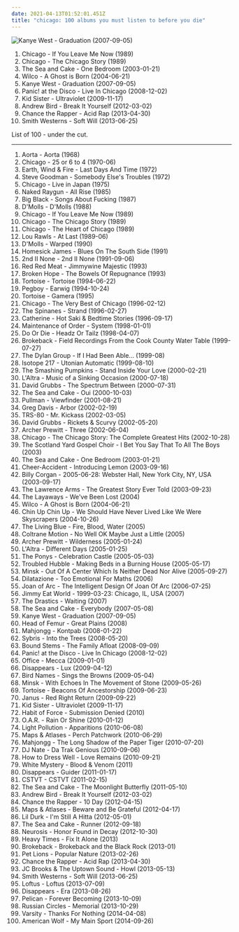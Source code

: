 ```yaml
---
date: 2021-04-13T01:52:01.451Z
title: "chicago: 100 albums you must listen to before you die"
---
```

![Kanye West - Graduation (2007-09-05)](http://coverartarchive.org/release/06a81817-093d-40f0-aef2-90673fa550ae/2727362998-500.jpg "Kanye West - Graduation (2007-09-05)")
<ol class="albums">
<li data-cover="https://img.discogs.com/IxyplBkTmjLylzdCSmRhMWM8JNI=/fit-in/600x600/filters:strip_icc():format(jpeg):mode_rgb():quality(90)/discogs-images/R-7720117-1447423717-9946.jpeg.jpg" data-tags="chicago" role="button">Chicago - If You Leave Me Now (1989)</li>
<li data-cover="https://img.discogs.com/IxyplBkTmjLylzdCSmRhMWM8JNI=/fit-in/600x600/filters:strip_icc():format(jpeg):mode_rgb():quality(90)/discogs-images/R-7720117-1447423717-9946.jpeg.jpg" data-tags="chicago" role="button">Chicago - The Chicago Story (1989)</li>
<li data-cover="https://img.discogs.com/Du6mdD8ZENFRakf7hXldlhIcY20=/fit-in/600x533/filters:strip_icc():format(jpeg):mode_rgb():quality(90)/discogs-images/R-1855988-1505502680-9490.jpeg.jpg" data-tags="indie, alternative, post rock, 00s, chicago, thrill jockey" role="button">The Sea and Cake - One Bedroom (2003-01-21)</li>
<li data-cover="http://coverartarchive.org/release/9ad6f7a0-bd9e-4ca2-8b8a-5441dc51f34b/4530847957-500.jpg" data-tags="00s, indie, rock" role="button">Wilco - A Ghost is Born (2004-06-21)</li>
<li data-cover="http://coverartarchive.org/release/06a81817-093d-40f0-aef2-90673fa550ae/2727362998-500.jpg" data-tags="hip-hop" role="button">Kanye West - Graduation (2007-09-05)</li>
<li data-cover="http://coverartarchive.org/release/044a26ca-91ad-4db2-96b1-17356bcb2b0d/10805655860-500.jpg" data-tags="live, chicago, panic at the disco, pretty odd" role="button">Panic! at the Disco - Live In Chicago (2008-12-02)</li>
<li data-cover="http://coverartarchive.org/release/295b08a7-943d-4f6a-b1b8-73f7307b2f16/15353072507-500.jpg" data-tags="hip-hop, 00s, chicago, electro-hop" role="button">Kid Sister - Ultraviolet (2009-11-17)</li>
<li data-cover="http://coverartarchive.org/release/8d95e2f4-96fa-4d42-a88a-61a013e4b1c5/11724559730-500.jpg" data-tags="indie" role="button">Andrew Bird - Break It Yourself (2012-03-02)</li>
<li data-cover="http://coverartarchive.org/release/8caabc0f-8c2a-4060-893f-f71bc93cc073/4125216283-500.jpg" data-tags="hip hop" role="button">Chance the Rapper - Acid Rap (2013-04-30)</li>
<li data-cover="http://coverartarchive.org/release/025581da-00d2-4cf9-b976-5881b231f18c/4876793132-500.jpg" data-tags="10s" role="button">Smith Westerns - Soft Will (2013-06-25)</li>
</ol>
List of 100 - under the cut.
<!-- more -->

_________________

<ol class="albums">
<li data-cover="https://img.discogs.com/m4lr15fpWwj4jM2lUCA6ZbTLWT0=/fit-in/600x598/filters:strip_icc():format(jpeg):mode_rgb():quality(90)/discogs-images/R-555032-1431071685-3282.jpeg.jpg" data-tags="psychedelic rock" role="button">
Aorta - Aorta (1968)
</li>
<li data-cover="http://coverartarchive.org/release/7dc4d2ac-9f3e-4be5-9f12-133003a87763/1879022100-500.jpg" data-tags="classic rock, 70s, chicago, stuff i need" role="button">
Chicago - 25 or 6 to 4 (1970-06)
</li>
<li data-cover="https://img.discogs.com/71rcAhcwf_wsV4shAx2TFrxhwsA=/fit-in/600x596/filters:strip_icc():format(jpeg):mode_rgb():quality(90)/discogs-images/R-5809259-1403274701-8376.jpeg.jpg" data-tags="70s, funk, super70" role="button">
Earth, Wind & Fire - Last Days And Time (1972)
</li>
<li data-cover="https://img.discogs.com/-U5D1RrA9LmeBJM5PG8QyBY2h1M=/fit-in/592x581/filters:strip_icc():format(jpeg):mode_rgb():quality(90)/discogs-images/R-4730339-1373665302-7215.jpeg.jpg" data-tags="folk" role="button">
Steve Goodman - Somebody Else's Troubles (1972)
</li>
<li data-cover="http://coverartarchive.org/release/3f55257d-18b4-4b0b-806a-8389a7fe520b/9991266060-500.jpg" data-tags="chicago" role="button">
Chicago - Live in Japan (1975)
</li>
<li data-cover="https://img.discogs.com/JRiL8GQUVk6x_naHUjG-wZVtwAA=/fit-in/600x600/filters:strip_icc():format(jpeg):mode_rgb():quality(90)/discogs-images/R-456123-1419622068-4230.jpeg.jpg" data-tags="indie, 80s, hardcore, punk rock, chicago, quarterstick, the really loved,  alternative rock,  punk,  post-hardcore" role="button">
Naked Raygun - All Rise (1985)
</li>
<li data-cover="http://coverartarchive.org/release/843d0653-f15d-3d62-befc-ccc951e0db48/5857978636-500.jpg" data-tags="noise rock" role="button">
Big Black - Songs About Fucking (1987)
</li>
<li data-cover="http://coverartarchive.org/release/6af363ac-0ae8-489f-bd39-e615b460b100/27709484670-500.jpg" data-tags="heavy metal, 80s, 90s, chicago, 1980s, 1990s, illinois, united states, glam metal, sleaze rock, cook county" role="button">
D'Molls - D'Molls (1988)
</li>
<li data-cover="https://img.discogs.com/IxyplBkTmjLylzdCSmRhMWM8JNI=/fit-in/600x600/filters:strip_icc():format(jpeg):mode_rgb():quality(90)/discogs-images/R-7720117-1447423717-9946.jpeg.jpg" data-tags="chicago" role="button">
Chicago - If You Leave Me Now (1989)
</li>
<li data-cover="https://img.discogs.com/IxyplBkTmjLylzdCSmRhMWM8JNI=/fit-in/600x600/filters:strip_icc():format(jpeg):mode_rgb():quality(90)/discogs-images/R-7720117-1447423717-9946.jpeg.jpg" data-tags="chicago" role="button">
Chicago - The Chicago Story (1989)
</li>
<li data-cover="https://img.discogs.com/IxyplBkTmjLylzdCSmRhMWM8JNI=/fit-in/600x600/filters:strip_icc():format(jpeg):mode_rgb():quality(90)/discogs-images/R-7720117-1447423717-9946.jpeg.jpg" data-tags="chicago, lite rock mixed with pop and the lovely horns and strings accompany it" role="button">
Chicago - The Heart of Chicago (1989)
</li>
<li data-cover="http://coverartarchive.org/release/d54d5224-3b72-4047-a343-b7fa1819e571/13022249903-500.jpg" data-tags="jazz, blues, swing, chicago, lou rawls - at last, meuitunesradio" role="button">
Lou Rawls - At Last (1989-06)
</li>
<li data-cover="http://coverartarchive.org/release/9ba59cd2-2162-43c4-ae4c-1fe2beabb4bc/2996638730-500.jpg" data-tags="heavy metal, 80s, 90s, chicago, 1980s, 1990s, illinois, united states, glam metal, sleaze rock, cook county" role="button">
D'Molls - Warped (1990)
</li>
<li data-cover="https://img.discogs.com/by30Sj0KLHJI6CcLhKPZauktVt4=/fit-in/429x428/filters:strip_icc():format(jpeg):mode_rgb():quality(90)/discogs-images/R-3565166-1335489300.jpeg.jpg" data-tags="blues, american, chicago, electric blues, emusic, allboutguitar, hotel blues, brc blues band, brc blues band karlsruhe, walter buddy freter, lautfm bluesclub, walter mojo freter, allbout guitar lessons - blues workshops karlsruhe" role="button">
Homesick James - Blues On The South Side (1991)
</li>
<li data-cover="https://img.discogs.com/8Q2MyEyygKokpcWqLKQTn9b3BpI=/fit-in/450x430/filters:strip_icc():format(jpeg):mode_rgb():quality(90)/discogs-images/R-393110-1216743138.jpeg.jpg" data-tags="hip-hop, hip hop, rap, chicago, west coast rap, 50 cent" role="button">
2nd II None - 2nd II None (1991-09-06)
</li>
<li data-cover="https://img.discogs.com/PsimioOuGAIjlH2mNQeUg-BFrDo=/fit-in/600x601/filters:strip_icc():format(jpeg):mode_rgb():quality(90)/discogs-images/R-891045-1507296067-5288.jpeg.jpg" data-tags="grunge, indie rock, chicago, radio friendly stylings, brian deck" role="button">
Red Red Meat - Jimmywine Majestic (1993)
</li>
<li data-cover="https://img.discogs.com/F3CPmRJOuQLA99hj4-e9aXKTf0A=/fit-in/600x600/filters:strip_icc():format(jpeg):mode_rgb():quality(90)/discogs-images/R-1742555-1240447239.jpeg.jpg" data-tags="death metal, brutal death metal" role="button">
Broken Hope - The Bowels Of Repugnance (1993)
</li>
<li data-cover="https://img.discogs.com/aUjbOLW13snEbHz97kHMPfEZsmk=/fit-in/379x336/filters:strip_icc():format(jpeg):mode_rgb():quality(90)/discogs-images/R-97896-1244824512.jpeg.jpg" data-tags="post-rock" role="button">
Tortoise - Tortoise (1994-06-22)
</li>
<li data-cover="http://coverartarchive.org/release/9c6ea3f7-00de-42f7-97d9-b907dc827d9f/18905274576-500.jpg" data-tags="indie, punk, hardcore, indie rock, punk rock, chicago, melodic punk" role="button">
Pegboy - Earwig (1994-10-24)
</li>
<li data-cover="http://coverartarchive.org/release/f82b132c-ec40-4d92-85e5-f06e89073dac/12379445315-500.jpg" data-tags="instrumental, post rock" role="button">
Tortoise - Gamera (1995)
</li>
<li data-cover="http://coverartarchive.org/release/dcad4908-5c7e-4ce6-b35c-07af5e510f6e/2820247452-500.jpg" data-tags="classic rock, chicago" role="button">
Chicago - The Very Best of Chicago (1996-02-12)
</li>
<li data-cover="http://coverartarchive.org/release/cc64c7f3-4f37-4e0d-86c2-55651e07f8d4/21784241652-500.jpg" data-tags="chicago, us indie" role="button">
The Spinanes - Strand (1996-02-27)
</li>
<li data-cover="https://img.discogs.com/ymkDO5r1K6X8BdkI0bwISdAZGT8=/fit-in/600x531/filters:strip_icc():format(jpeg):mode_rgb():quality(90)/discogs-images/R-932744-1546043774-2762.jpeg.jpg" data-tags="rock, grunge, alternative, 90s, chicago" role="button">
Catherine - Hot Saki & Bedtime Stories (1996-09-17)
</li>
<li data-cover="http://coverartarchive.org/release/3964aea5-3201-4ed4-9c88-81e8fdf092cb/9855130592-500.jpg" data-tags="metal, industrial, industrial rock, chicago, coldwave, metro - chicago" role="button">
Maintenance of Order - System (1998-01-01)
</li>
<li data-cover="http://coverartarchive.org/release/a82df7f4-ee60-4258-abec-a44af8bdeab3/15736316159-500.jpg" data-tags="chicago" role="button">
Do Or Die - Headz Or Tailz (1998-04-07)
</li>
<li data-cover="http://coverartarchive.org/release/7e84ecb3-adb6-40c6-a0f5-54b48ca8da79/5258515409-500.jpg" data-tags="thrill jockey, tortoise" role="button">
Brokeback - Field Recordings From the Cook County Water Table (1999-07-27)
</li>
<li data-cover="https://img.discogs.com/KLd3q4wugHzP4ZxtnF_WpWtdnDk=/fit-in/325x325/filters:strip_icc():format(jpeg):mode_rgb():quality(90)/discogs-images/R-13020-1099035574.jpg.jpg" data-tags="downtempo, downbeat, post rock, chicago, fatcat" role="button">
The Dylan Group - If I Had Been Able... (1999-08)
</li>
<li data-cover="http://coverartarchive.org/release/edd02b31-cc97-4be8-bb15-02d205ad8a79/23432138282-500.jpg" data-tags="jazz" role="button">
Isotope 217 - Utonian Automatic (1999-08-10)
</li>
<li data-cover="http://coverartarchive.org/release/36403f9e-2d14-38fa-828e-d112cdaba91a/24328681855-500.jpg" data-tags="pumpkins" role="button">
The Smashing Pumpkins - Stand Inside Your Love (2000-02-21)
</li>
<li data-cover="http://coverartarchive.org/release/26f560c2-1fca-4a01-b250-0282c09a5e51/25619832749-500.jpg" data-tags="indie" role="button">
L'Altra - Music of a Sinking Occasion (2000-07-18)
</li>
<li data-cover="https://img.discogs.com/pXZ4Sq_vwMwWhMj2m213w5Amo44=/fit-in/200x200/filters:strip_icc():format(jpeg):mode_rgb():quality(90)/discogs-images/R-820130-1162129166.jpeg.jpg" data-tags="avantgarde, chicago" role="button">
David Grubbs - The Spectrum Between (2000-07-31)
</li>
<li data-cover="http://coverartarchive.org/release/d4121281-c4ff-3381-b151-61d009bf14e5/28326516752-500.jpg" data-tags="indie, indie rock" role="button">
The Sea and Cake - Oui (2000-10-03)
</li>
<li data-cover="https://img.discogs.com/wEVmjB8r-QkhQT7UxI0AxtuVvbU=/fit-in/400x400/filters:strip_icc():format(jpeg):mode_rgb():quality(90)/discogs-images/R-653853-1221365374.jpeg.jpg" data-tags="instrumental, post rock, chicago, silence, thrill jockey" role="button">
Pullman - Viewfinder (2001-08-21)
</li>
<li data-cover="https://img.discogs.com/vIQdOItd_w0Y9XYXntBAuEBw6IA=/fit-in/250x250/filters:strip_icc():format(jpeg):mode_rgb():quality(90)/discogs-images/R-50990-001.jpg.jpg" data-tags="minimal" role="button">
Greg Davis - Arbor (2002-02-19)
</li>
<li data-cover="http://coverartarchive.org/release/43930ed7-0918-4ec0-8be6-9f3944ac58ce/4759157962-500.jpg" data-tags="electronic, indie, 00s, chicago, invisible, jeas-reinhoer-ok" role="button">
TRS-80 - Mr. Kickass (2002-03-05)
</li>
<li data-cover="https://img.discogs.com/MsSJOGBzz2q8ebCyDG_h-Vatrrc=/fit-in/200x200/filters:strip_icc():format(jpeg):mode_rgb():quality(90)/discogs-images/R-75610-001.jpg.jpg" data-tags="indie rock, post rock, chicago, fat cat, roch in my head" role="button">
David Grubbs - Rickets & Scurvy (2002-05-20)
</li>
<li data-cover="http://coverartarchive.org/release/1f36819f-2d11-4142-9a84-bfd98cd80f26/21319431838-500.jpg" data-tags="indie rock, singer-songwriter, thrill jockey" role="button">
Archer Prewitt - Three (2002-06-04)
</li>
<li data-cover="http://coverartarchive.org/release/2a9b47bb-db55-45b0-b463-b629f02fa2b8/22629272226-500.jpg" data-tags="chicago" role="button">
Chicago - The Chicago Story: The Complete Greatest Hits (2002-10-28)
</li>
<li data-cover="http://coverartarchive.org/release/c7df34c0-7cbf-472e-b9d5-300d8d271614/19877564974-500.jpg" data-tags="indie, indie rock, chicago, fashion brigade, to purchase" role="button">
The Scotland Yard Gospel Choir - I Bet You Say That To All The Boys (2003)
</li>
<li data-cover="https://img.discogs.com/Du6mdD8ZENFRakf7hXldlhIcY20=/fit-in/600x533/filters:strip_icc():format(jpeg):mode_rgb():quality(90)/discogs-images/R-1855988-1505502680-9490.jpeg.jpg" data-tags="indie, alternative, post rock, 00s, chicago, thrill jockey" role="button">
The Sea and Cake - One Bedroom (2003-01-21)
</li>
<li data-cover="http://coverartarchive.org/release/4537dea1-a32a-4e85-81f0-8794e1815798/27792329820-500.jpg" data-tags="skin graft" role="button">
Cheer-Accident - Introducing Lemon (2003-09-16)
</li>
<li data-cover="https://img.discogs.com/0f36ac86c54fe502a205affaefeae52f092904f2/images/spacer.gif" data-tags="alternative rock" role="button">
Billy Corgan - 2005-06-28: Webster Hall, New York City, NY, USA (2003-09-17)
</li>
<li data-cover="https://img.discogs.com/CqqXHNYauLxL4WTzJCmpTfcLEHM=/fit-in/600x594/filters:strip_icc():format(jpeg):mode_rgb():quality(90)/discogs-images/R-1828339-1398882519-5399.jpeg.jpg" data-tags="punk rock" role="button">
The Lawrence Arms - The Greatest Story Ever Told (2003-09-23)
</li>
<li data-cover="http://coverartarchive.org/release/e70bb382-9639-42a8-b577-1fe9325b9159/5844935541-500.jpg" data-tags="indie, alternative, indie pop, indie rock, shoegaze, dreamy, chicago, 2000s, emusic, wistful" role="button">
The Layaways - We've Been Lost (2004)
</li>
<li data-cover="http://coverartarchive.org/release/9ad6f7a0-bd9e-4ca2-8b8a-5441dc51f34b/4530847957-500.jpg" data-tags="00s, indie, rock" role="button">
Wilco - A Ghost is Born (2004-06-21)
</li>
<li data-cover="http://coverartarchive.org/release/7c0d0b8d-f9b0-4a27-bf26-ed4939da6625/8164817096-500.jpg" data-tags="indie rock" role="button">
Chin Up Chin Up - We Should Have Never Lived Like We Were Skyscrapers (2004-10-26)
</li>
<li data-cover="http://coverartarchive.org/release/d49f880d-cf55-4da8-a6dd-2b1a072bb22c/25193321987-500.jpg" data-tags="rock, alternative, garage, band, chicago, minty fresh, indies" role="button">
The Living Blue - Fire, Blood, Water (2005)
</li>
<li data-cover="https://img.discogs.com/HtW0erV3oLKmSmxqqYAk9SjQK4g=/fit-in/600x600/filters:strip_icc():format(jpeg):mode_rgb():quality(90)/discogs-images/R-2914507-1307068807.jpeg.jpg" data-tags="electronic, indie, indie rock, chicago, datawaslost" role="button">
Coltrane Motion - No Well OK Maybe Just a Little (2005)
</li>
<li data-cover="https://img.discogs.com/gzq6yBNOkJYkHsKL4-nGtGLO0U0=/fit-in/600x525/filters:strip_icc():format(jpeg):mode_rgb():quality(90)/discogs-images/R-481567-1411213137-8865.jpeg.jpg" data-tags="indie, singer-songwriter" role="button">
Archer Prewitt - Wilderness (2005-01-24)
</li>
<li data-cover="http://coverartarchive.org/release/871d041e-0ff5-47f7-82ed-9aa8a413a2a7/27588752523-500.jpg" data-tags="indie, rock, indie rock, 00s, chicago" role="button">
L'Altra - Different Days (2005-01-25)
</li>
<li data-cover="http://coverartarchive.org/release/b5e9aae6-fbae-4245-8b33-6b6f9f38b0f0/19882043791-500.jpg" data-tags="indie, rock" role="button">
The Ponys - Celebration Castle (2005-05-03)
</li>
<li data-cover="https://img.discogs.com/fGa3o5DkH5PZOfUdlI3A5vFFBLQ=/fit-in/300x300/filters:strip_icc():format(jpeg):mode_rgb():quality(90)/discogs-images/R-2813298-1302185536.jpeg.jpg" data-tags="indie, rock, indie rock, 00s, chicago, lookout" role="button">
Troubled Hubble - Making Beds in a Burning House (2005-05-17)
</li>
<li data-cover="http://coverartarchive.org/release/6a332cb7-7c6e-4ca6-9771-90d06552e33a/20431718189-500.jpg" data-tags="doom metal, post-metal" role="button">
Minsk - Out Of A Center Which Is Neither Dead Nor Alive (2005-09-27)
</li>
<li data-cover="https://img.discogs.com/kexlNVKF6rClv_Fc0aPFodnzD2A=/fit-in/480x480/filters:strip_icc():format(jpeg):mode_rgb():quality(90)/discogs-images/R-1871006-1249130643.jpeg.jpg" data-tags="post-rock, tasty, instrumental, experimental, post rock, mature, explore, post-jazz, serious, lend me your ear, latest and greatest, indie, jazz, indie rock, avant-garde, music to cook to, to drift away, instrumental post rock, the now sound, intonation, mostly-instrumental-ambient-post-rock-some-noise, comfort food for the soul, jazz influenced, discovered, indie mellow, for rainy days      headphone music, sorta mellow   sound devastation" role="button">
Dilatazione - Too Emotional For Maths (2006)
</li>
<li data-cover="http://coverartarchive.org/release/ac847a05-a0cd-4dda-99f0-f57b60036bf7/13736053241-500.jpg" data-tags="indie, 00s, chicago, polyvinyl" role="button">
Joan of Arc - The Intelligent Design Of Joan Of Arc (2006-07-25)
</li>
<li data-cover="https://img.discogs.com/5aIqkDMyqRQruA9k-DJnPS5qHIs=/fit-in/600x596/filters:strip_icc():format(jpeg):mode_rgb():quality(90)/discogs-images/R-3422939-1600226550-8767.jpeg.jpg" data-tags="indie, rock, punk, alternative, alternative rock, usa, chicago, arizona, mesa, jimmy eat world, buryblue" role="button">
Jimmy Eat World - 1999-03-23: Chicago, IL, USA (2007)
</li>
<li data-cover="https://img.discogs.com/xp5D34lS6txRL1MEzAfNd2tR1vI=/fit-in/300x300/filters:strip_icc():format(jpeg):mode_rgb():quality(90)/discogs-images/R-5662369-1399258503-4807.jpeg.jpg" data-tags="jazz, reggae, dub, roots, dancehall, chicago, zulu, king django, fada" role="button">
The Drastics - Waiting (2007)
</li>
<li data-cover="https://img.discogs.com/28g2QoyaRtR80HR99AjYi1niUR8=/fit-in/300x300/filters:strip_icc():format(jpeg):mode_rgb():quality(90)/discogs-images/R-983618-1180641044.jpeg.jpg" data-tags="00s, thrill jockey" role="button">
The Sea and Cake - Everybody (2007-05-08)
</li>
<li data-cover="http://coverartarchive.org/release/06a81817-093d-40f0-aef2-90673fa550ae/2727362998-500.jpg" data-tags="hip-hop" role="button">
Kanye West - Graduation (2007-09-05)
</li>
<li data-cover="https://img.discogs.com/kfbeRe8scUn9VKWqOXB-3tET-sc=/fit-in/500x500/filters:strip_icc():format(jpeg):mode_rgb():quality(90)/discogs-images/R-4388267-1363548506-6671.jpeg.jpg" data-tags="indie, indie rock, 00s, chicago, greyday" role="button">
Head of Femur - Great Plains (2008)
</li>
<li data-cover="https://img.discogs.com/33sU7Oi8EjM0Z-qZPCsV-zgzaW8=/fit-in/530x526/filters:strip_icc():format(jpeg):mode_rgb():quality(90)/discogs-images/R-1332401-1411585595-3520.jpeg.jpg" data-tags="indie rock" role="button">
Mahjongg - Kontpab (2008-01-22)
</li>
<li data-cover="http://coverartarchive.org/release/58c68a1a-4b68-440a-9bcd-eeb77fc10f2c/21486998738-500.jpg" data-tags="indie rock" role="button">
Sybris - Into the Trees (2008-05-20)
</li>
<li data-cover="http://coverartarchive.org/release/07976c0f-884c-48bf-bcb9-b13a32095f84/19860467026-500.jpg" data-tags="indie, indie rock, 00s, chicago, flameshovel" role="button">
Bound Stems - The Family Afloat (2008-09-09)
</li>
<li data-cover="http://coverartarchive.org/release/044a26ca-91ad-4db2-96b1-17356bcb2b0d/10805655860-500.jpg" data-tags="live, chicago, panic at the disco, pretty odd" role="button">
Panic! at the Disco - Live In Chicago (2008-12-02)
</li>
<li data-cover="https://img.discogs.com/47-Wv0VplMLpEfhHNkRHYK2fYLg=/fit-in/600x600/filters:strip_icc():format(jpeg):mode_rgb():quality(90)/discogs-images/R-2379892-1280619421.jpeg.jpg" data-tags="indie, pop, powerpop, chicago, relax, tasty" role="button">
Office - Mecca (2009-01-01)
</li>
<li data-cover="https://img.discogs.com/2fGPP7QlQXF4vZICZNHvNBdUkZY=/fit-in/467x467/filters:strip_icc():format(jpeg):mode_rgb():quality(90)/discogs-images/R-2363552-1281494844.jpeg.jpg" data-tags="indie rock, kranky" role="button">
Disappears - Lux (2009-04-12)
</li>
<li data-cover="https://img.discogs.com/0f36ac86c54fe502a205affaefeae52f092904f2/images/spacer.gif" data-tags="indie, experimental, lo-fi, psychedelic, american, chicago, psych pop, upset the rythm" role="button">
Bird Names - Sings the Browns (2009-05-04)
</li>
<li data-cover="https://img.discogs.com/MtK4YPClwkutejnHZN846f_Ge-g=/fit-in/600x521/filters:strip_icc():format(jpeg):mode_rgb():quality(90)/discogs-images/R-1897397-1551811272-4495.jpeg.jpg" data-tags="doom metal, post-metal" role="button">
Minsk - With Echoes In The Movement of Stone (2009-05-26)
</li>
<li data-cover="https://img.discogs.com/D1NvyThTr6zXEKHKBZBUKwllfwU=/fit-in/378x380/filters:strip_icc():format(jpeg):mode_rgb():quality(90)/discogs-images/R-1956048-1254863504.jpeg.jpg" data-tags="post-rock" role="button">
Tortoise - Beacons Of Ancestorship (2009-06-23)
</li>
<li data-cover="http://coverartarchive.org/release/8f040d90-a8df-45f1-841b-77b17793c16c/3593076898-500.jpg" data-tags="hard rock, alternative metal, post-grunge" role="button">
Janus - Red Right Return (2009-09-22)
</li>
<li data-cover="http://coverartarchive.org/release/295b08a7-943d-4f6a-b1b8-73f7307b2f16/15353072507-500.jpg" data-tags="hip-hop, 00s, chicago, electro-hop" role="button">
Kid Sister - Ultraviolet (2009-11-17)
</li>
<li data-cover="https://img.discogs.com/xIbEMDf_-k7HBbNYcIelWqt0WUY=/fit-in/466x475/filters:strip_icc():format(jpeg):mode_rgb():quality(90)/discogs-images/R-15556140-1593550031-4995.jpeg.jpg" data-tags="metal, brutal, unsigned, unhinged, swinging, chicago, independent, badass, incredible, empowering, groove metal, face melting, elite, power groove, lesson, junior, jason, sanctity, sepultura like, pantera like, slipknot like, bigtruck, push beyond, krankenstein, declaring war, my reign" role="button">
Habit of Force - Submission Denied (2010)
</li>
<li data-cover="http://coverartarchive.org/release/5b69ba4c-fab6-48f9-ba34-8d03704133d4/10951688038-500.jpg" data-tags="rock, live, chicago, poker, oar, on my way, shattered, this town, revisited, love and memories, that was a crazy game of poker, charter one pavillion, island vibe roots rock, acoustic set" role="button">
O.A.R. - Rain Or Shine (2010-01-12)
</li>
<li data-cover="http://coverartarchive.org/release/52084bb4-aa4d-4232-849c-12cca35785dc/17963286050-500.jpg" data-tags="indie, rock, indie rock, chicago, 10s, carpark" role="button">
Light Pollution - Apparitions (2010-06-08)
</li>
<li data-cover="http://coverartarchive.org/release/10fe0510-449a-4407-9b85-548fd223708c/16174633123-500.jpg" data-tags="indie" role="button">
Maps & Atlases - Perch Patchwork (2010-06-29)
</li>
<li data-cover="https://img.discogs.com/jY0faLn0aDKfw69KbQInFoNIkf4=/fit-in/460x461/filters:strip_icc():format(jpeg):mode_rgb():quality(90)/discogs-images/R-2433891-1288495850.jpeg.jpg" data-tags="indie, chicago, 10s" role="button">
Mahjongg - The Long Shadow of the Paper Tiger (2010-07-20)
</li>
<li data-cover="https://img.discogs.com/v04drdL_TpH6WTSAwp2vmrxYomo=/fit-in/150x150/filters:strip_icc():format(jpeg):mode_rgb():quality(90)/discogs-images/R-2469104-1286484509.jpeg.jpg" data-tags="planet mu, chicago, footwork, juke, hella good, footwurk" role="button">
DJ Nate - Da Trak Genious (2010-09-06)
</li>
<li data-cover="http://coverartarchive.org/release/672b0552-385f-400e-9934-eaed8fe770c8/6610332297-500.jpg" data-tags="ambient" role="button">
How to Dress Well - Love Remains (2010-09-21)
</li>
<li data-cover="https://img.discogs.com/6tFIY57eNTI0us3DNpegJzE7-jM=/fit-in/350x350/filters:strip_icc():format(jpeg):mode_rgb():quality(90)/discogs-images/R-3011629-1311629849.png.jpg" data-tags="indie rock, garage rock, chicago, white mystery, francis white, miss alex white" role="button">
White Mystery - Blood & Venom (2011)
</li>
<li data-cover="https://img.discogs.com/VW6S4ITmQoz624MGkaZTtuRTSIc=/fit-in/600x545/filters:strip_icc():format(jpeg):mode_rgb():quality(90)/discogs-images/R-2617096-1382935053-9190.jpeg.jpg" data-tags="indie, rock, indie rock, psychedelia, kranky, chicago, 10s" role="button">
Disappears - Guider (2011-01-17)
</li>
<li data-cover="http://coverartarchive.org/release/cebbfef2-9498-4e0a-a8aa-2b0be444cb62/21913345233-500.jpg" data-tags="punk, emo, chicago, hanging, midwest emo" role="button">
CSTVT - CSTVT (2011-02-15)
</li>
<li data-cover="https://img.discogs.com/d6Gvm3rArD3uLl5RJgsTmClpwb4=/fit-in/500x500/filters:strip_icc():format(jpeg):mode_rgb():quality(90)/discogs-images/R-2998067-1343189893-7049.jpeg.jpg" data-tags="indie, chicago, 10s, thrill jockey, thrill jockey records" role="button">
The Sea and Cake - The Moonlight Butterfly (2011-05-10)
</li>
<li data-cover="http://coverartarchive.org/release/8d95e2f4-96fa-4d42-a88a-61a013e4b1c5/11724559730-500.jpg" data-tags="indie" role="button">
Andrew Bird - Break It Yourself (2012-03-02)
</li>
<li data-cover="http://coverartarchive.org/release/788246cb-dafc-43e5-8489-ab45971e1ff3/6287062012-500.jpg" data-tags="chance the rapper" role="button">
Chance the Rapper - 10 Day (2012-04-15)
</li>
<li data-cover="http://coverartarchive.org/release/4e2b83db-ffc6-4bd9-a8e3-1df7d0c77afd/14970700300-500.jpg" data-tags="indie, indie rock" role="button">
Maps & Atlases - Beware and Be Grateful (2012-04-17)
</li>
<li data-cover="http://coverartarchive.org/release/fee23346-257a-4810-959e-614782a9282f/6532093891-500.jpg" data-tags="hip-hop, chicago, drill, lil durk" role="button">
Lil Durk - I'm Still A Hitta (2012-05-01)
</li>
<li data-cover="http://coverartarchive.org/release/c7936604-d5c7-4ce3-88e9-729b5ad2132a/3038654710-500.jpg" data-tags="indie, rock, indie pop, indie rock, post-rock, chicago, 10s, thrill jockey, thrill jockey records" role="button">
The Sea and Cake - Runner (2012-09-18)
</li>
<li data-cover="http://coverartarchive.org/release/094d0e6b-6ebc-4885-b55f-4bd1fc4aee40/2773600365-500.jpg" data-tags="post-metal" role="button">
Neurosis - Honor Found in Decay (2012-10-30)
</li>
<li data-cover="http://coverartarchive.org/release/2ff3b847-bca0-4d2c-8bd8-b2b249f1833f/6251011985-500.jpg" data-tags="heavy, alone, chicago, times, hozac, fix" role="button">
Heavy Times - Fix It Alone (2013)
</li>
<li data-cover="https://img.discogs.com/7mtp6mw_RWzXuR8JenjyVlxwVCI=/fit-in/600x597/filters:strip_icc():format(jpeg):mode_rgb():quality(90)/discogs-images/R-4176035-1381666495-6600.jpeg.jpg" data-tags="indie, chicago, 10s, thrill jockey" role="button">
Brokeback - Brokeback and the Black Rock (2013-01)
</li>
<li data-cover="https://img.discogs.com/LVMF7NfPuUi44qEcOej4GkdpnxE=/fit-in/600x600/filters:strip_icc():format(jpeg):mode_rgb():quality(90)/discogs-images/R-7060238-1432764401-6118.jpeg.jpg" data-tags="indie, pop, rock, indie pop, indie rock, chicago, alt. rock" role="button">
Pet Lions - Popular Nature (2013-02-26)
</li>
<li data-cover="http://coverartarchive.org/release/8caabc0f-8c2a-4060-893f-f71bc93cc073/4125216283-500.jpg" data-tags="hip hop" role="button">
Chance the Rapper - Acid Rap (2013-04-30)
</li>
<li data-cover="https://img.discogs.com/xOOZMLyxcpT-OOIywtUHpyRAyTA=/fit-in/351x351/filters:strip_icc():format(jpeg):mode_rgb():quality(90)/discogs-images/R-4459154-1365444768-4680.jpeg.jpg" data-tags="indie, chicago, bloodshot, 10s" role="button">
JC Brooks & The Uptown Sound - Howl (2013-05-13)
</li>
<li data-cover="http://coverartarchive.org/release/025581da-00d2-4cf9-b976-5881b231f18c/4876793132-500.jpg" data-tags="10s" role="button">
Smith Westerns - Soft Will (2013-06-25)
</li>
<li data-cover="http://coverartarchive.org/release/dc5ea22b-1dfa-46e3-8620-9854916c0fe4/13943475939-500.jpg" data-tags="90s, chicago, perishable" role="button">
Loftus - Loftus (2013-07-09)
</li>
<li data-cover="http://coverartarchive.org/release/2009549f-44e4-421d-9f92-7f837540139a/7011479697-500.jpg" data-tags="indie, rock, indie rock, post-punk, kranky, chicago, 10s" role="button">
Disappears - Era (2013-08-26)
</li>
<li data-cover="http://coverartarchive.org/release/74528c57-9768-419e-96c0-16b9be11bca4/24295139575-500.jpg" data-tags="post-metal" role="button">
Pelican - Forever Becoming (2013-10-09)
</li>
<li data-cover="http://coverartarchive.org/release/14e2923f-2344-4d4c-9d24-02d18245412d/5929733555-500.jpg" data-tags="post-metal, post-rock" role="button">
Russian Circles - Memorial (2013-10-29)
</li>
<li data-cover="https://img.discogs.com/cDpUkBM5-bKWNLV5q4GfmUODnoE=/fit-in/600x600/filters:strip_icc():format(jpeg):mode_rgb():quality(90)/discogs-images/R-11232132-1512369729-5442.jpeg.jpg" data-tags="indie, pop, rock, indie rock, garage, chicago, fuzz, garage pop" role="button">
Varsity - Thanks For Nothing (2014-04-08)
</li>
<li data-cover="http://coverartarchive.org/release/1121f190-b9dc-4228-94b3-338be8e2cae5/8776134956-500.jpg" data-tags="indie, rock, dream pop, chicago, new release, self-released, american wolf" role="button">
American Wolf - My Main Sport (2014-09-26)
</li>
</ol>